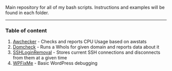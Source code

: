 Main repository for all of my bash scripts. Instructions and examples will be found in each folder.

---
### Table of content
1. [Awchecker](https://github.com/kostadin-tonchekliev/scripts/tree/main/awcheck) - Checks and reports CPU Usage based on awstats
2. [Domcheck](https://github.com/kostadin-tonchekliev/scripts/tree/main/domcheck) - Runs a WhoIs for given domain and reports data about it
3. [SSHLoginRemoval](https://github.com/kostadin-tonchekliev/scripts/tree/main/sshloginremoval) - Stores current SSH connections and disconnects from them at a given time
4. [WPFixMe](https://github.com/kostadin-tonchekliev/scripts/tree/main/wpfixme) - Basic WordPress debugging